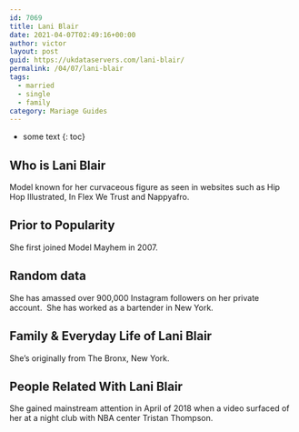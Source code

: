 ```yaml
---
id: 7069
title: Lani Blair
date: 2021-04-07T02:49:16+00:00
author: victor
layout: post
guid: https://ukdataservers.com/lani-blair/
permalink: /04/07/lani-blair  
tags:
  - married
  - single
  - family
category: Mariage Guides
---
```


* some text
{: toc}


## Who is Lani Blair



Model known for her curvaceous figure as seen in websites such as Hip Hop Illustrated, In Flex We Trust and Nappyafro.

                
                
                
## Prior to Popularity



She first joined Model Mayhem in 2007.

                
                
                
## Random data



She has amassed over 900,000 Instagram followers on her private account.  She has worked as a bartender in New York.

                
                
                
## Family & Everyday Life of Lani Blair



She&#8217;s originally from The Bronx, New York.

                
                
                
## People Related With Lani Blair



She gained mainstream attention in April of 2018 when a video surfaced of her at a night club with NBA center Tristan Thompson.

                
              
            
          
          
          
